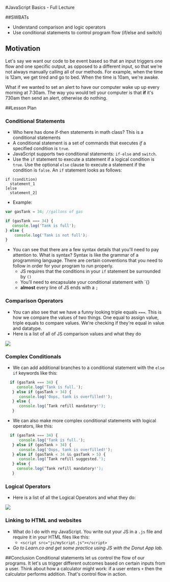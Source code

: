 #JavaScript Basics - Full Lecture

##SWBATs
+ Understand comparison and logic operators
+ Use conditional statements to control program flow (if/else and switch)


## Motivation
Let's say we want our code to be event based so that an input triggers one flow and one specific output, as opposed to a different input, so that we're not always manually calling all of our methods. For example, when the time is 12am, we get tired and go to bed. When the time is 10am, we're awake.

What if we wanted to set an alert to have our computer wake up up every morning at 7:30am. The way you would tell your computer is that __if__ it's 730am then send an alert, otherwise do nothing.

##Lesson Plan

### Conditional Statements
+ Who here has done if-then statements in math class? This is a conditional statements
+ A conditional statement is a set of commands that executes *if* a specified condition is `true`. 
+ JavaScript supports two conditional statements: `if-else` and `switch`.
+ Use the `if` statement to execute a statement if a logical condition is `true`. Use the optional `else` clause to execute a statement if the condition is `false`. An `if` statement looks as follows:

```
if (condition)
  statement_1
[else
  statement_2]
```

+ Example:
```js
var gasTank = 34; //gallons of gas

if (gasTank === 34) {
   console.log('Tank is full');
} else {
    console.log('Tank is not full');
}
```

+ You can see that there are a few syntax details that you'll need to pay attention to. What is syntax? Syntax is like the grammar of a programming language. There are certain conventions that you need to follow in order for your program to run properly.
  + JS requires that the conditions in your `if` statement be surrounded by `()`
  + You’ll need to encapsulate your conditional statement with `{}
  + **almost** every line of JS ends with a `;`


### Comparison Operators

+ You can also see that we have a funny looking triple equals `===`. This is how we compare the values of two things. One equal to assign value, triple equals to compare values. We're checking if they're equal in value and datatype.
+ Here is a list of all of JS comparison values and what they do

<img src="https://s3.amazonaws.com/after-school-assets/jquery2.png">

### Complex Conditionals

+ We can add additional branches to a conditional statement with the `else if` keywords like this:
```js
  if (gasTank === 34) {
     console.log('Tank is full.');
   } else if (gasTank > 34) {
      console.log('Oops, tank is overfilled!');
   } else {
      console.log(’Tank refill mandatory!');
   }
```
+ We can also make more complex conditional statements with logical operators, like this:
```js
  if (gasTank === 34) {
      console.log('Tank is full.');
   } else if (gasTank > 34) {
      console.log('Oops, tank is overfilled!');
   } else if (gasTank < 34 && gasTank > 5) {
      console.log(’Tank refill suggested.');
   } else {
     console.log(’Tank refill mandatory!');
   }
```

### Logical Operators 

+ Here is a list of all the Logical Operators and what they do:

<img src="https://s3.amazonaws.com/after-school-assets/jquery3.png">

### Linking to HTML and websites

+ What do I do with my JavaScript. You write out your JS in a `.js` file and require it in your HTML files like this:
  + `<script src="js/myScript.js"></script>`
+ *Go to Learn.co and get some practice using JS with the Donut App lab.*



##Conclusion
Conditional statements let us control the flow of our programs. It let's us trigger different outcomes based on certain inputs from a user. Think about how a calculator might work: if a user enters `+` then the calculator performs addition. That's control flow in action.
